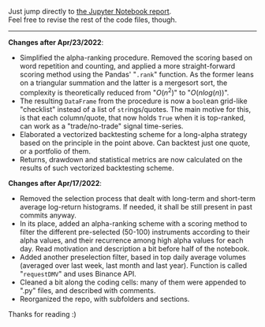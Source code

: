Just jump directly to <a href="https://github.com/gsolaril/topCMC/blob/main/Main%20report.ipynb">the Jupyter Notebook report</a>.
<br>Feel free to revise the rest of the code files, though.

<hr>

**Changes after Apr/23/2022**:
- Simplified the alpha-ranking procedure. Removed the scoring based on word repetition and counting, and applied a more straight-forward scoring method using the Pandas' "`.rank`" function. As the former leans on a triangular summation and the latter is a mergesort sort, the complexity is theoretically reduced from "$O(n^2)$" to "$O(n log(n))$".
- The resulting `DataFrame` from the procedure is now a `bool`ean grid-like "checklist" instead of a list of `str`ings/quotes. The main motive for this, is that each column/quote, that now holds `True` when it is top-ranked, can work as a "trade/no-trade" signal time-series.
- Elaborated a vectorized backtesting scheme for a long-alpha strategy based on the principle in the point above. Can backtest just one quote, or a portfolio of them.
- Returns, drawdown and statistical metrics are now calculated on the results of such vectorized backtesting scheme.

**Changes after Apr/17/2022**:
- Removed the selection process that dealt with long-term and short-term average log-return histograms. If needed, it shall be still present in past commits anyway.
- In its place, added an alpha-ranking scheme with a scoring method to filter the different pre-selected (50-100) instruments according to their alpha values, and their recurrence among high alpha values for each day. Read motivation and description a bit before half of the notebook.
- Added another preselection filter, based in top daily average volumes (averaged over last week, last month and last year). Function is called "`requestDMV`" and uses Binance API.
- Cleaned a bit along the coding cells: many of them were appended to ".py" files, and described with comments.
- Reorganized the repo, with subfolders and sections.

Thanks for reading :)
